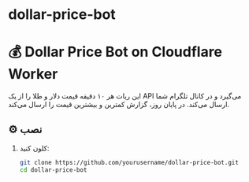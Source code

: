 # dollar-price-bot
# 💰 Dollar Price Bot on Cloudflare Worker

این ربات هر ۱۰ دقیقه قیمت دلار و طلا را از یک API می‌گیرد و در کانال تلگرام شما ارسال می‌کند. در پایان روز، گزارش کمترین و بیشترین قیمت را ارسال می‌کند.

## ⚙️ نصب

1. کلون کنید:
   ```bash
   git clone https://github.com/yourusername/dollar-price-bot.git
   cd dollar-price-bot
